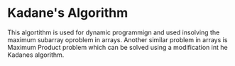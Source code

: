 # Kadane's Algorithm

This algortithm is used for dynamic programmign and used insolving the maximum subarray oproblem in arrays. Another similar problem in arrays is Maximum Product problem which can be solved using a modification int he Kadanes algorithm.